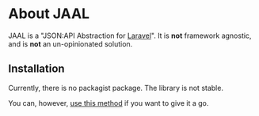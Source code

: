 <!-- [![Build Status](https://travis-ci.org/dialinno/jaal.svg?branch=dev)][travis-ci-jaal]
[![Coverage Status](https://coveralls.io/repos/github/dialinno/jaal/badge.svg?branch=dev)][coveralls-jaal] -->

# About JAAL

JAAL is a "JSON:API Abstraction for [Laravel][laravel]". It is **not** framework agnostic, and is **not** an
un-opinionated solution.

## Installation

Currently, there is no packagist package. The library is not stable.

You can, however, [use this method](https://lornajane.net/posts/2014/use-a-github-branch-as-a-composer-dependency) if
you want to give it a go.


[travis-ci-jaal]: https://travis-ci.org/dialinno/jaal
[coveralls-jaal]: https://coveralls.io/github/dialinno/jaal?branch=dev
[laravel]: http://laravel.com/
